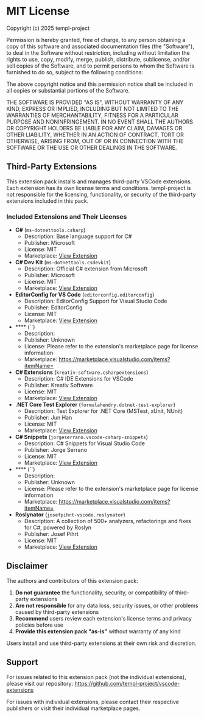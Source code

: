 # MIT License

Copyright (c) 2025 templ-project

Permission is hereby granted, free of charge, to any person obtaining a copy
of this software and associated documentation files (the "Software"), to deal
in the Software without restriction, including without limitation the rights
to use, copy, modify, merge, publish, distribute, sublicense, and/or sell
copies of the Software, and to permit persons to whom the Software is
furnished to do so, subject to the following conditions:

The above copyright notice and this permission notice shall be included in all
copies or substantial portions of the Software.

THE SOFTWARE IS PROVIDED "AS IS", WITHOUT WARRANTY OF ANY KIND, EXPRESS OR
IMPLIED, INCLUDING BUT NOT LIMITED TO THE WARRANTIES OF MERCHANTABILITY,
FITNESS FOR A PARTICULAR PURPOSE AND NONINFRINGEMENT. IN NO EVENT SHALL THE
AUTHORS OR COPYRIGHT HOLDERS BE LIABLE FOR ANY CLAIM, DAMAGES OR OTHER
LIABILITY, WHETHER IN AN ACTION OF CONTRACT, TORT OR OTHERWISE, ARISING FROM,
OUT OF OR IN CONNECTION WITH THE SOFTWARE OR THE USE OR OTHER DEALINGS IN THE
SOFTWARE.

## Third-Party Extensions

This extension pack installs and manages third-party VSCode extensions. Each extension has its own license terms and conditions. templ-project is not responsible for the licensing, functionality, or security of the third-party extensions included in this pack.

### Included Extensions and Their Licenses

- **C#** (`ms-dotnettools.csharp`)
  - Description: Base language support for C#
  - Publisher: Microsoft
  - License: MIT
  - Marketplace: [View Extension](https://open-vsx.org/extension/ms-dotnettools/csharp)
- **C# Dev Kit** (`ms-dotnettools.csdevkit`)
  - Description: Official C# extension from Microsoft
  - Publisher: Microsoft
  - License: MIT
  - Marketplace: [View Extension](https://open-vsx.org/extension/ms-dotnettools/csdevkit)
- **EditorConfig for VS Code** (`editorconfig.editorconfig`)
  - Description: EditorConfig Support for Visual Studio Code
  - Publisher: EditorConfig
  - License: MIT
  - Marketplace: [View Extension](https://open-vsx.org/extension/editorconfig/editorconfig)
- \*\*\*\* (``)
  - Description:
  - Publisher: Unknown
  - License: Please refer to the extension's marketplace page for license information
  - Marketplace: https://marketplace.visualstudio.com/items?itemName=
- **C# Extensions** (`kreativ-software.csharpextensions`)
  - Description: C# IDE Extensions for VSCode
  - Publisher: Kreativ Software
  - License: MIT
  - Marketplace: [View Extension](https://open-vsx.org/extension/kreativ-software/csharpextensions)
- **.NET Core Test Explorer** (`formulahendry.dotnet-test-explorer`)
  - Description: Test Explorer for .NET Core (MSTest, xUnit, NUnit)
  - Publisher: Jun Han
  - License: MIT
  - Marketplace: [View Extension](https://open-vsx.org/extension/formulahendry/dotnet-test-explorer)
- **C# Snippets** (`jorgeserrano.vscode-csharp-snippets`)
  - Description: C# Snippets for Visual Studio Code
  - Publisher: Jorge Serrano
  - License: MIT
  - Marketplace: [View Extension](https://open-vsx.org/extension/jorgeserrano/vscode-csharp-snippets)
- \*\*\*\* (``)
  - Description:
  - Publisher: Unknown
  - License: Please refer to the extension's marketplace page for license information
  - Marketplace: https://marketplace.visualstudio.com/items?itemName=
- **Roslynator** (`josefpihrt-vscode.roslynator`)
  - Description: A collection of 500+ analyzers, refactorings and fixes for C#, powered by Roslyn
  - Publisher: Josef Pihrt
  - License: MIT
  - Marketplace: [View Extension](https://open-vsx.org/extension/josefpihrt-vscode/roslynator)

## Disclaimer

The authors and contributors of this extension pack:

1. **Do not guarantee** the functionality, security, or compatibility of third-party extensions
2. **Are not responsible** for any data loss, security issues, or other problems caused by third-party extensions
3. **Recommend** users review each extension's license terms and privacy policies before use
4. **Provide this extension pack "as-is"** without warranty of any kind

Users install and use third-party extensions at their own risk and discretion.

## Support

For issues related to this extension pack (not the individual extensions), please visit our repository:
https://github.com/templ-project/vscode-extensions

For issues with individual extensions, please contact their respective publishers or visit their individual marketplace pages.
